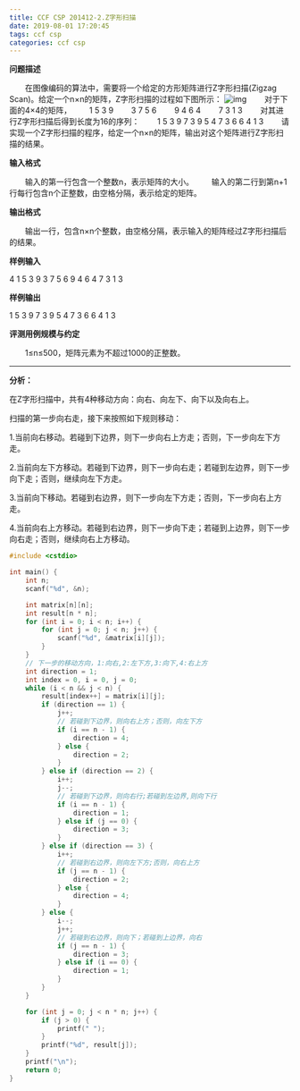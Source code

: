 ```yaml
---
title: CCF CSP 201412-2.Z字形扫描
date: 2019-08-01 17:20:45
tags: ccf csp
categories: ccf csp
---
```


**问题描述**

　　在图像编码的算法中，需要将一个给定的方形矩阵进行Z字形扫描(Zigzag Scan)。给定一个n×n的矩阵，Z字形扫描的过程如下图所示：
![img](/static/images/ccf-csp-20141202.png)
　　对于下面的4×4的矩阵，
　　1 5 3 9
　　3 7 5 6
　　9 4 6 4
　　7 3 1 3
　　对其进行Z字形扫描后得到长度为16的序列：
　　1 5 3 9 7 3 9 5 4 7 3 6 6 4 1 3
　　请实现一个Z字形扫描的程序，给定一个n×n的矩阵，输出对这个矩阵进行Z字形扫描的结果。

<!--more-->

**输入格式**

　　输入的第一行包含一个整数n，表示矩阵的大小。
　　输入的第二行到第n+1行每行包含n个正整数，由空格分隔，表示给定的矩阵。

**输出格式**

　　输出一行，包含n×n个整数，由空格分隔，表示输入的矩阵经过Z字形扫描后的结果。

**样例输入**

4
1 5 3 9
3 7 5 6
9 4 6 4
7 3 1 3

**样例输出**

1 5 3 9 7 3 9 5 4 7 3 6 6 4 1 3

**评测用例规模与约定**

　　1≤n≤500，矩阵元素为不超过1000的正整数。

<hr>

**分析：**

在Z字形扫描中，共有4种移动方向：向右、向左下、向下以及向右上。

扫描的第一步向右走，接下来按照如下规则移动：

1.当前向右移动。若碰到下边界，则下一步向右上方走；否则，下一步向左下方走。

2.当前向左下方移动。若碰到下边界，则下一步向右走；若碰到左边界，则下一步向下走；否则，继续向左下方走。

3.当前向下移动。若碰到右边界，则下一步向左下方走；否则，下一步向右上方走。

4.当前向右上方移动。若碰到右边界，则下一步向下走；若碰到上边界，则下一步向右走；否则，继续向右上方移动。

```c++
#include <cstdio>

int main() {
	int n;
	scanf("%d", &n);

	int matrix[n][n];
	int result[n * n];
	for (int i = 0; i < n; i++) {
		for (int j = 0; j < n; j++) {
			scanf("%d", &matrix[i][j]);
		}
	}
	// 下一步的移动方向，1:向右,2:左下方,3:向下,4:右上方
	int direction = 1;
	int index = 0, i = 0, j = 0;
	while (i < n && j < n) {
		result[index++] = matrix[i][j];
		if (direction == 1) {
			j++;
			// 若碰到下边界，则向右上方；否则，向左下方
			if (i == n - 1) {
				direction = 4;
			} else {
				direction = 2;
			}
		} else if (direction == 2) {
			i++;
			j--;
			// 若碰到下边界，则向右行;若碰到左边界,则向下行
			if (i == n - 1) {
				direction = 1;
			} else if (j == 0) {
				direction = 3;
			}
		} else if (direction == 3) {
			i++;
			// 若碰到右边界，则向左下方;否则，向右上方
			if (j == n - 1) {
				direction = 2;
			} else {
				direction = 4;
			}
		} else {
			i--;
			j++;
			// 若碰到右边界，则向下；若碰到上边界，向右
			if (j == n - 1) {
				direction = 3;
			} else if (i == 0) {
				direction = 1;
			}
		}
	}

	for (int j = 0; j < n * n; j++) {
		if (j > 0) {
			printf(" ");
		}
		printf("%d", result[j]);
	}
	printf("\n");
	return 0;
}
```

